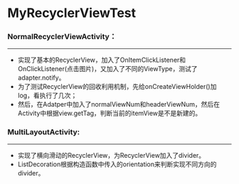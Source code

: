 # MyRecyclerViewTest
### NormalRecyclerViewActivity：
---
* 实现了基本的RecyclerView，加入了OnItemClickListener和OnClickListener(点击图片)，又加入了不同的ViewType，测试了adapter.notify。
* 为了测试RecyclerView的回收利用机制，先给onCreateViewHolder()加log，看执行了几次；
* 然后，在Adatper中加入了normalViewNum和headerViewNum，然后在Activity中根据view.getTag，判断当前的itemView是不是新建的。

### MultiLayoutActivity:
---
* 实现了横向滑动的RecyclerView，为RecyclerView加入了divider。
* ListDecoration根据构造函数中传入的orientation来判断实现不同方向的divider。

